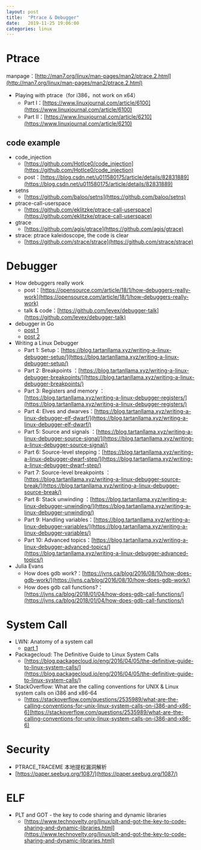 ```yaml
---
layout: post
title:  "Ptrace & Debugger"
date:   2019-11-25 19:06:00
categories: linux
---
```

# Ptrace
manpage：[http://man7.org/linux/man-pages/man2/ptrace.2.html](http://man7.org/linux/man-pages/man2/ptrace.2.html)

- Playing with ptrace（for i386，not work on x64）
  - Part I：[https://www.linuxjournal.com/article/6100](https://www.linuxjournal.com/article/6100)
  - Part II：[https://www.linuxjournal.com/article/6210](https://www.linuxjournal.com/article/6210)

## code example

- code_injection
  - [https://github.com/HotIce0/code_injection](https://github.com/HotIce0/code_injection)
  - post：[https://blog.csdn.net/u011580175/article/details/82831889](https://blog.csdn.net/u011580175/article/details/82831889)
- setns
  - [https://github.com/baloo/setns](https://github.com/baloo/setns)
- ptrace-call-userspace
  - [https://github.com/eklitzke/ptrace-call-userspace](https://github.com/eklitzke/ptrace-call-userspace)
- gtrace
  - [https://github.com/agis/gtrace](https://github.com/agis/gtrace)
- strace: ptrace kaleidoscope, the code is clear
  - [https://github.com/strace/strace](https://github.com/strace/strace)

# Debugger

- How debuggers really work
  - post：[https://opensource.com/article/18/1/how-debuggers-really-work](https://opensource.com/article/18/1/how-debuggers-really-work)
  - talk & code：[https://github.com/levex/debugger-talk](https://github.com/levex/debugger-talk)
- debugger in Go
  - [post 1](https://medium.com/@lizrice/a-debugger-from-scratch-part-1-7f55417bc85f)
  - [post 2](https://medium.com/@lizrice/a-debugger-from-scratch-part-2-9954006850bd)
- Writing a Linux Debugger
  - Part 1: Setup：[https://blog.tartanllama.xyz/writing-a-linux-debugger-setup/](https://blog.tartanllama.xyz/writing-a-linux-debugger-setup/)
  - Part 2: Breakpoints ：[https://blog.tartanllama.xyz/writing-a-linux-debugger-breakpoints/](https://blog.tartanllama.xyz/writing-a-linux-debugger-breakpoints/)
  - Part 3: Registers and memory ：[https://blog.tartanllama.xyz/writing-a-linux-debugger-registers/](https://blog.tartanllama.xyz/writing-a-linux-debugger-registers/)
  - Part 4: Elves and dwarves：[https://blog.tartanllama.xyz/writing-a-linux-debugger-elf-dwarf/](https://blog.tartanllama.xyz/writing-a-linux-debugger-elf-dwarf/)
  - Part 5: Source and signals ：[https://blog.tartanllama.xyz/writing-a-linux-debugger-source-signal/](https://blog.tartanllama.xyz/writing-a-linux-debugger-source-signal/)
  - Part 6: Source-level stepping：[https://blog.tartanllama.xyz/writing-a-linux-debugger-dwarf-step/](https://blog.tartanllama.xyz/writing-a-linux-debugger-dwarf-step/)
  - Part 7: Source-level breakpoints ：[https://blog.tartanllama.xyz/writing-a-linux-debugger-source-break/](https://blog.tartanllama.xyz/writing-a-linux-debugger-source-break/)
  - Part 8: Stack unwinding ：[https://blog.tartanllama.xyz/writing-a-linux-debugger-unwinding/](https://blog.tartanllama.xyz/writing-a-linux-debugger-unwinding/)
  - Part 9: Handling variables：[https://blog.tartanllama.xyz/writing-a-linux-debugger-variables/](https://blog.tartanllama.xyz/writing-a-linux-debugger-variables/)
  - Part 10: Advanced topics：[https://blog.tartanllama.xyz/writing-a-linux-debugger-advanced-topics/](https://blog.tartanllama.xyz/writing-a-linux-debugger-advanced-topics/)
- Julia Evans
  - How does gdb work?：[https://jvns.ca/blog/2016/08/10/how-does-gdb-work/](https://jvns.ca/blog/2016/08/10/how-does-gdb-work/)
  - How does gdb call functions?：[https://jvns.ca/blog/2018/01/04/how-does-gdb-call-functions/](https://jvns.ca/blog/2018/01/04/how-does-gdb-call-functions/)

# System Call

- LWN: Anatomy of a system call
  - [part 1](https://lwn.net/Articles/604287/)
- Packagecloud: The Definitive Guide to Linux System Calls
  - [https://blog.packagecloud.io/eng/2016/04/05/the-definitive-guide-to-linux-system-calls/](https://blog.packagecloud.io/eng/2016/04/05/the-definitive-guide-to-linux-system-calls/)
- StackOverflow: What are the calling conventions for UNIX & Linux system calls on i386 and x86-64
  - [https://stackoverflow.com/questions/2535989/what-are-the-calling-conventions-for-unix-linux-system-calls-on-i386-and-x86-6](https://stackoverflow.com/questions/2535989/what-are-the-calling-conventions-for-unix-linux-system-calls-on-i386-and-x86-6)

# Security
- PTRACE_TRACEME 本地提权漏洞解析
 - [https://paper.seebug.org/1087/](https://paper.seebug.org/1087/)


# ELF
- PLT and GOT - the key to code sharing and dynamic libraries
  - [https://www.technovelty.org/linux/plt-and-got-the-key-to-code-sharing-and-dynamic-libraries.html](https://www.technovelty.org/linux/plt-and-got-the-key-to-code-sharing-and-dynamic-libraries.html)
